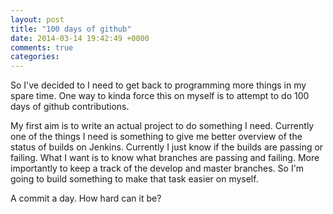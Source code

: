 ```yaml
---
layout: post
title: "100 days of github"
date: 2014-03-14 19:42:49 +0000
comments: true
categories: 
---
```

So I've decided to I need to get back to programming more things in my spare time. One way to kinda force this on myself is to attempt to do 100 days of github contributions. 

My first aim is to write an actual project to do something I need. Currently one of the things I need is something to give me better overview of the status of builds on Jenkins. Currently I just know if the builds are passing or failing. What I want is to know what branches are passing and failing. More importantly to keep a track of the develop and master branches. So I'm going to build something to make that task easier on myself.

A commit a day. How hard can it be?

